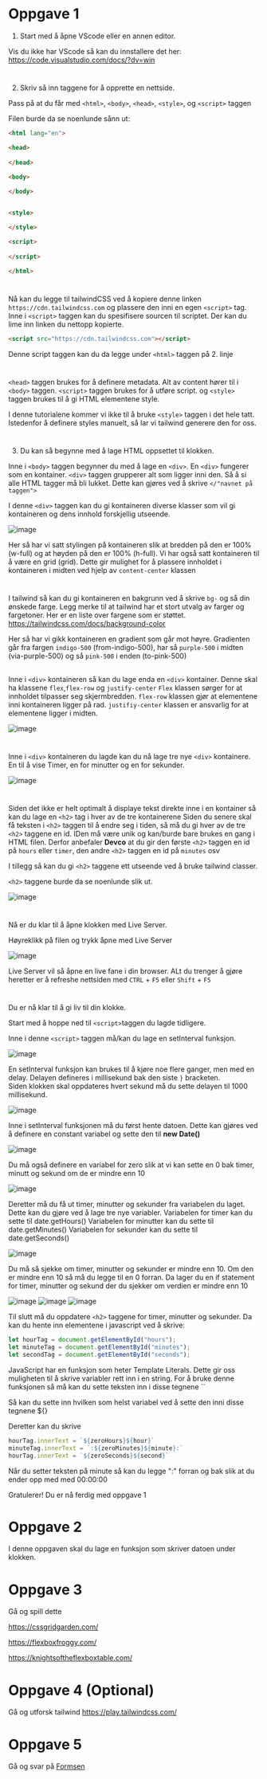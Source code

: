 # Oppgave 1

1. Start med å åpne VScode eller en annen editor.

Vis du ikke har VScode så kan du innstallere det her: https://code.visualstudio.com/docs/?dv=win

# 

2. Skriv så inn taggene for å opprette en nettside. 

Pass på at du får med `<html>`, `<body>`, `<head>`, `<style>`, og `<script>` taggen

Filen burde da se noenlunde sånn ut:
```html
<html lang="en">

<head>
  
</head>

<body>

</body>
  

<style>

</style>

<script>
    
</script>

</html>
```

#

Nå kan du legge til tailwindCSS ved å kopiere denne linken `https://cdn.tailwindcss.com` og plassere den inni en egen `<script>` tag. 
Inne i `<script>` taggen kan du spesifisere sourcen til scriptet. Der kan du lime inn linken du nettopp kopierte.
```html
<script src="https://cdn.tailwindcss.com"></script>
```

Denne script taggen kan du da legge under `<html>` taggen på 2. linje

#

`<head>` taggen brukes for å definere metadata. 
Alt av content hører til i `<body>` taggen.
`<script>` taggen brukes for å utføre script. 
og `<style>` taggen brukes til å gi HTML elementene style.

I denne tutorialene kommer vi ikke til å bruke `<style>` taggen i det hele tatt. 
Istedenfor å definere styles manuelt, så lar vi tailwind generere den for oss.

#

3. Du kan så begynne med å lage HTML oppsettet til klokken. 

Inne i `<body>` taggen begynner du med å lage en `<div>`.
En `<div>` fungerer som en kontainer. `<div>` taggen grupperer alt som ligger inni den.
  Så å si alle HTML tagger må bli lukket. Dette kan gjøres ved å skrive `</"navnet på taggen">`  
  
I denne `<div>` taggen kan du gi kontaineren diverse klasser som vil gi kontaineren og dens innhold forskjellig utseende.

![image](https://user-images.githubusercontent.com/71834553/159876711-b5ecd323-7ee5-4c2c-9653-9ae7e8828ded.png)

Her så har vi satt stylingen på kontaineren slik at bredden på den er 100% (w-full) og at høyden på den er 100% (h-full). 
Vi har også satt kontaineren til å være en grid (grid). Dette gir mulighet for å plassere innholdet i kontaineren i midten ved hjelp av `content-center` klassen

# 

I tailwind så kan du gi kontaineren en bakgrunn ved å skrive `bg-` og så din ønskede farge. 
Legg merke til at tailwind har et stort utvalg av farger og fargetoner. 
Her er en liste over fargene som er støttet.
https://tailwindcss.com/docs/background-color

Her så har vi gikk kontaineren en gradient som går mot høyre. Gradienten går fra fargen `indigo-500` (from-indigo-500), har så `purple-500` i midten (via-purple-500) og så `pink-500` i enden (to-pink-500)

##

Inne i `<div>` kontaineren så kan du lage enda en `<div>` kontainer. Denne skal ha klassene `flex`,`flex-row` og `justify-center`
`Flex` klassen sørger for at innholdet tilpasser seg skjermbredden. `flex-row` klassen gjør at elementene inni kontaineren ligger på rad.
`justifiy-center` klassen er ansvarlig for at elementene ligger i midten.

![image](https://user-images.githubusercontent.com/71834553/159911655-ea53c50f-0e7c-455e-b6b5-191cd4ec483a.png)


#

Inne i `<div>` kontaineren du lagde kan du nå lage tre nye `<div>` kontainere. En til å vise Timer, en for minutter og en for sekunder.

![image](https://user-images.githubusercontent.com/71834553/159911830-953ad38f-9756-4759-86f5-e222d9df7f67.png)

#

Siden det ikke er helt optimalt å displaye tekst direkte inne i en kontainer så kan du lage en `<h2>` tag i hver av de tre kontainerene
Siden du senere skal få teksten i `<h2>` taggen til å endre seg i tiden, så må du gi hver av de tre `<h2>` taggene en id. 
IDen må være unik og kan/burde bare brukes en gang i HTML filen. 
Derfor anbefaler **Devco** at du gir den første `<h2>` taggen en id på `hours` eller `timer`, den andre `<h2>` taggen en id på `minutes` osv

I tillegg så kan du gi `<h2>` taggene ett utseende ved å bruke tailwind classer.

`<h2>` taggene burde da se noenlunde slik ut.

![image](https://user-images.githubusercontent.com/71834553/159912039-014f2ab5-3f06-4c80-b9b5-d0f0afcaa15a.png)

#

Nå er du klar til å åpne klokken med Live Server.

Høyreklikk på filen og trykk åpne med Live Server

![image](https://user-images.githubusercontent.com/71834553/160077501-af0f97df-075e-4144-8d4b-3599515aa612.png)

Live Server vil så åpne en live fane i din browser. ALt du trenger å gjøre heretter er å refreshe nettsiden med `CTRL` + `F5` eller `Shift` + `F5` 

#

Du er nå klar til å gi liv til din klokke.

Start med å hoppe ned til `<script>`taggen du lagde tidligere.

Inne i denne `<script>` taggen må/kan du lage en setInterval funksjon.

![image](https://user-images.githubusercontent.com/71834553/159877459-e7894582-f799-4d72-9eb7-51b24c9f738f.png)

En setInterval funksjon kan brukes til å kjøre noe flere ganger, men med en delay. Delayen defineres i millisekund bak den siste `}` bracketen.  
Siden klokken skal oppdateres hvert sekund må du sette delayen til 1000 millisekund.

![image](https://user-images.githubusercontent.com/71834553/159877867-3cc1353f-a1e5-4dba-8a99-94a993db677e.png)

Inne i setInterval funksjonen må du først hente datoen. Dette kan gjøres ved å definere en constant variabel og sette den til **new Date()**

![image](https://user-images.githubusercontent.com/71834553/159878134-c24d1899-fff2-4a56-8077-2b97800a0c4f.png)

Du må også definere en variabel for zero slik at vi kan sette en 0 bak timer, minutt og sekund om de er mindre enn 10

![image](https://user-images.githubusercontent.com/71834553/159907490-cc0cd532-2f67-4e66-9cbe-482fa41a53b5.png)



Deretter må du få ut timer, minutter og sekunder fra variabelen du laget. 
Dette kan du gjøre ved å lage tre nye variabler. 
Variabelen for timer kan du sette til date.getHours()
Variabelen for minutter kan du sette til date.getMinutes()
Variabelen for sekunder kan du sette til date.getSeconds()

![image](https://user-images.githubusercontent.com/71834553/159908159-c0344d07-c510-4db0-8023-1e7e39aa0ab9.png)

Du må så sjekke om timer, minutter og sekunder er mindre enn 10. 
Om den er mindre enn 10 så må du legge til en 0 forran.
Da lager du en if statement for timer, minutter og sekund der du sjekker om verdien er mindre enn 10

![image](https://user-images.githubusercontent.com/71834553/159907580-b44c52a5-acd4-40f5-bb7b-47480e3fe09c.png)
![image](https://user-images.githubusercontent.com/71834553/159907608-4c614e59-334f-46d6-95a6-2fbe1cc75fdb.png)
![image](https://user-images.githubusercontent.com/71834553/159907623-d9fe539e-8ad5-4393-bf85-efd4c8f9f640.png)

Til slutt må du oppdatere `<h2>` taggene for timer, minutter og sekunder.
Da kan du hente inn elementene i javascript ved å skrive:

```javascript
let hourTag = document.getElementById("hours");
let minuteTag = document.getElementById("minutes");
let secondTag = document.getElementById("seconds");
```


JavaScript har en funksjon som heter Template Literals. Dette gir oss muligheten til å skrive variabler rett inn i en string.
For å bruke denne funksjonen så må kan du sette teksten inn i disse tegnene ``

Så kan du sette inn hvilken som helst variabel ved å sette den inni disse tegnene ${}


Deretter kan du skrive
```javascript
hourTag.innerText = `${zeroHours}${hour}`
minuteTag.innerText = `:${zeroMinutes}${minute}:`
hourTag.innerText = `${zeroSeconds}${second}`
```
Når du setter teksten på minute så kan du legge ":" forran og bak slik at du ender opp med med 00:00:00

Gratulerer! Du er nå ferdig med oppgave 1

# Oppgave 2

I denne oppgaven skal du lage en funksjon som skriver datoen under klokken.

# Oppgave 3

Gå og spill dette 

https://cssgridgarden.com/

https://flexboxfroggy.com/

https://knightsoftheflexboxtable.com/

# Oppgave 4 (Optional)

Gå og utforsk tailwind
https://play.tailwindcss.com/

# Oppgave 5

Gå og svar på <a href="https://forms.office.com/r/vR9SF1WRat">Formsen</a>

